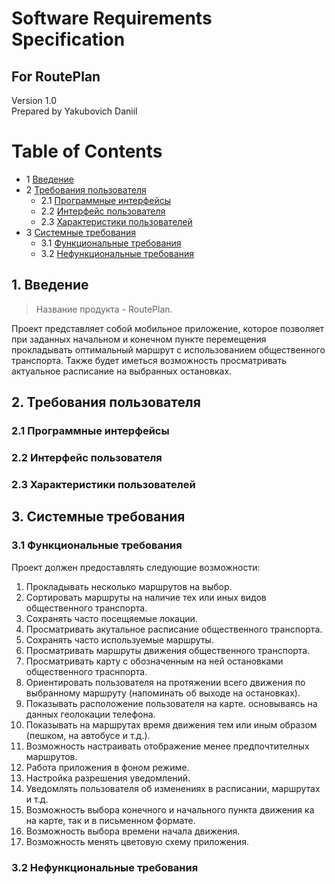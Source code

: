# Software Requirements Specification
## For RoutePlan

Version 1.0  
Prepared by Yakubovich Daniil    

Table of Contents
=================
* 1 [Введение](#1-introduction)
* 2 [Требования пользователя](#2-требования-пользователя)
  * 2.1 [Программные интерфейсы](#21-программные-интерфейсы)
  * 2.2 [Интерфейс пользователя](#22-интерфейс-пользователя)
  * 2.3 [Характеристики пользователей](#23-характеристики-пользователей)
* 3 [Системные требования](#3-системные-требования)
  * 3.1 [Функциональные требования](#31-функциональные-требования)
  * 3.2 [Нефункциональные требования](#32-нефункциональные-требования)

## 1. Введение
> Название продукта - RoutePlan.

Проект представляет собой мобильное приложение, которое позволяет при заданных начальном и конечном пункте перемещения прокладывать оптимальный маршрут с использованием общественного транспорта. Также будет иметься возможность просматривать актуальное расписание на выбранных остановках.

## 2. Требования пользователя

### 2.1 Программные интерфейсы

### 2.2 Интерфейс пользователя

### 2.3 Характеристики пользователей

## 3. Системные требования

### 3.1 Функциональные требования

Проект должен предоставлять следующие возможности:

1. Прокладывать несколько маршрутов на выбор.
2. Сортировать маршруты на наличие тех или иных видов общественного транспорта.
3. Сохранять часто посещяемые локации.
4. Просматривать акутальное расписание общественного транспорта.
5. Сохранять часто используемые маршруты.
6. Просматривать маршруты движения общественного транспорта.
7. Просматривать карту с обозначенным на ней остановками общественного траснпорта.
8. Ориентировать пользователя на протяжении всего движения по выбранному маршруту (напоминать об выходе на остановках).
9. Показывать расположение пользователя на карте. основываясь на данных геолокации телефона.
10. Показывать на маршрутах время движения тем или иным образом (пешком, на автобусе и т.д.).
11. Возможность настраивать отображение менее предпочтителных маршрутов.
12. Работа приложения в фоном режиме.
13. Настройка разрешения уведомлений.
14. Уведомлять пользователя об изменениях в расписании, маршрутах  и т.д.
15. Возможность выбора конечного и начального пункта движения ка на карте, так и в письменном формате.
16. Возможность выбора времени начала движения.
17. Возможность менять цветовую схему приложения.

### 3.2 Нефункциональные требования
